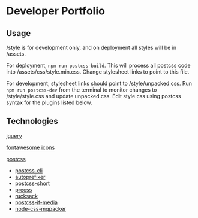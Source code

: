 # Developer Portfolio
## Usage
/style is for development only, and on deployment all styles will be in /assets.

For deployment, `npm run postcss-build`. This will process all postcss code into /assets/css/style.min.css. Change stylesheet links to point to this file.

For development, stylesheet links should point to /style/unpacked.css. Run `npm run postcss-dev` from the terminal to monitor changes to /style/style.css and update unpacked.css. Edit style.css using postcss syntax for the plugins listed below.

## Technologies
[jquery](https://github.com/jquery/jquery)

[fontawesome icons](https://fontawesome.com)

[postcss](https://github.com/postcss/postcss)
 - [postcss-cli](https://github.com/postcss/postcss-cli)
 - [autoprefixer](https://github.com/postcss/autoprefixer)
 - [postcss-short](https://github.com/csstools/postcss-short)
 - [precss](https://github.com/csstools/precss)
 - [rucksack](https://github.com/madeleineostoja/rucksack)
 - [postcss-if-media](https://github.com/arccoza/postcss-if-media)
 - [node-css-mqpacker](https://github.com/hail2u/node-css-mqpacker)